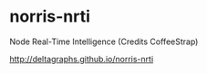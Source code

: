 # norris-nrti
Node Real-Time Intelligence (Credits CoffeeStrap)

http://deltagraphs.github.io/norris-nrti
